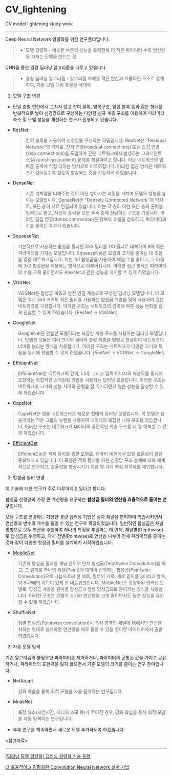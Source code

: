 # CV_lightening

CV model lightening study work

---

Deep Neural Network 경량화를 위한 연구폴더입니다.

> - 모델 경량화 - 비슷한 수준의 성능을 유지한채 더 적은 파라미터 수와 연산량을 가지는 모델을 만드는 것

CNN을 통한 경량 딥러닝 알고리즘을 다루고 있습니다.

> - 경량 딥러닝 알고리즘 - 알고리즘 자체를 적은 연산과 효율적인 구조로 설계하여, 기존 모델 대비 효율을 극대화

1. 모델 구조 변경

- 단일 층별 연산에서 그치지 않고 잔여 블록, 병목구조, 밀집 블록 등과 같은 형태를 반복적으로 쌓아 신경망으로 구성하는 다양한 신규 계층 구조를 이용하여 파라미터 축소 및 모델 성능을 개선하는 연구가 진행되고 있습니다.

- ResNet

  > 잔여 블록을 사용하여 신경망을 구성하는 모델입니다.
  > ResNet은 "Residual Network"의 약자로, 잔차 연결(residual connections) 또는 스킵 연결(skip connections)을 도입하여 깊은 네트워크에서 발생하는 그래디언트 소실(vanishing gradient) 문제를 해결하려고 합니다. 이는 네트워크의 입력을 출력에 직접 더하는 방식으로 이루어집니다. 이러한 접근 방식은 네트워크가 깊어질수록 성능이 향상되는 것을 가능하게 하였습니다.

- DenseNet

  > 기존 피쳐맵을 더해주는 것이 아닌 쌓아가는 과정을 거치며 모델의 성능을 높이는 모델입니다.
  > DenseNet은 "Densely Connected Network"의 약자로, 모든 층이 서로 연결되어 있습니다. 이는 각 층이 이전 모든 층의 출력을 입력으로 받고, 자신의 출력을 모든 후속 층에 전달하는 구조를 가집니다. 이러한 밀집 연결(dense connection)은 정보의 흐름을 강화하고, 파라미터의 수를 줄이는 효과가 있습니다.

- SqueezeNet

> 기본적으로 사용하는 합성곱 필터인 3X3 필터를 1X1 필터로 대체하여 9배 적은 파라미터를 가지는 모델입니다.
> SqueezeNet은 모델의 크기를 줄이는 데 초점을 맞춘 네트워크입니다. 이는 1x1 합성곱을 사용하여 채널 수를 줄이고, 그 다음에 3x3 합성곱을 적용하는 방식으로 이루어집니다. 이러한 접근 방식은 파라미터의 수를 크게 줄이면서도 AlexNet과 같은 성능을 유지할 수 있게 하였습니다.

- VGGNet

> VGGNet은 합성곱 계층과 완전 연결 계층으로 구성된 딥러닝 모델입니다. 이 모델은 주로 3x3 크기의 작은 필터를 사용하는 합성곱 계층을 많이 사용하여 깊은 네트워크를 구성합니다. 이러한 구조는 네트워크의 깊이에 따른 성능 변화를 쉽게 관찰할 수 있게 하였습니다. [ResNet -> VGGNet]

- GoogleNet

> GoogleNet은 인셉션 모듈이라는 복잡한 계층 구조를 사용하는 딥러닝 모델입니다. 인셉션 모듈은 여러 크기의 필터와 풀링 계층을 병렬로 연결하여 네트워크의 너비를 늘리는 방식을 사용합니다. 이러한 구조는 네트워크가 다양한 크기의 특징을 동시에 학습할 수 있게 하였습니다. [ResNet -> VGGNet -> GoogleNet]

- EfficientNet

> EfficientNet은 네트워크의 깊이, 너비, 그리고 입력 이미지의 해상도를 동시에 조정하는 복합적인 스케일링 방법을 사용하는 딥러닝 모델입니다. 이러한 구조는 네트워크의 크기와 성능 사이의 균형을 잘 유지하면서 높은 성능을 달성할 수 있게 하였습니다.

- CapsNet

> CapsNet은 캡슐 네트워크라는 새로운 형태의 딥러닝 모델입니다. 이 모델은 캡슐이라는 작은 그룹의 뉴런을 사용하여 데이터의 복잡한 내재 구조를 학습합니다. 이러한 구조는 네트워크가 데이터의 공간적인 계층 구조를 더 잘 이해할 수 있게 하였습니다.

- [EfficientDet](./model_structure/EfficientDet/README.md)

> EfficientDet은 객체 탐지를 위한 모델로, 컴퓨터 비전에서 모델 효율성이 점점 중요해지고 있습니다. 이 모델은 객체 탐지를 위한 신경망 구조 설계에 대해 체계적으로 연구하고, 효율성을 향상시키기 위한 몇 가지 핵심 최적화를 제안합니다.

2. 합성곱 필터 변경

이 기술에 대한 연구가 주로 이루어지고 있다고 합니다.

합성곱 신경망의 가장 큰 계산량을 요구하는 **합성곱 필터의 연산을 효율적으로 줄이는 연구**입니다.

모델 구조를 변경하는 다양한 경량 딥러닝 기법은 점차 채널을 분리하여 학습시키면서 연산량과 변수의 개수를 줄일 수 있는 연구로 확장되었습니다.
일반적인 합성곱은 채널 방향으로 모두 연산을 수행하여 하나의 특징을 추출하는 데 반해, 채널별(Depthwise)로 합성곱을 수행하고, 다시 점별(Pointwise)로 연산을 나누어 전체 파라미터를 줄이는 것과 같이 다양한 합성곱 필터를 설계하기 시작하였습니다.

- [MobileNet](./convolution_filter/MobileNet/README.md)

> 기존의 합성곱 필터를 채널 단위로 먼저 합성곱(Depthwise Convolution)을 하고, 그 결과를 하나의 픽셀(Point)에 대하여 진행하는 합성곱(Pointwise Convolution)으로 나눔으로써 한 예로, 필터의 가로, 세로 길이를 3이라고 할때, 약 8~9배의 이득이 있게 한 네트워크입니다.
> MobileNet은 경량화된 딥러닝 모델로, 합성곱 계층을 깊이별 합성곱과 점별 합성곱으로 분리하는 방식을 사용합니다. 이러한 구조는 모델의 크기와 연산량을 크게 줄이면서도 높은 성능을 유지할 수 있게 하였습니다.

- ShuffleNet

> 점별 합성곱(Pointwise convolution)시 특정 영역의 채널에 대해서만 연산을 취하는 형태로 설계하면 연산량을 매우 줄일 수 있을 것이란 아이디어에서 출발하였습니다.

3. 자동 모델 탐색

기존 알고리즘의 불필요한 파라미터를 제거하거나, 파라미터의 공통된 값을 가지고 공유하거나, 파라미터의 표현력을 잃지 않으면서 기존 모델의 크기를 줄이는 연구 분야입니다.

- NetAdapt

> 강화 학습을 통해 최적 모델을 자동 탐색하는 연구입니다.

- MnasNet

> 특정 요소(지연시간, 에너지 소모 등)가 주어진 경우, 강화 학습을 통해 최적 모델을 자동 탐색하는 연구입니다.

- 추후 연구를 계속하면서 새로운 모델 추가하도록 하겠습니다.

<참고자료>

---

[[딥러닝 모델 경량화] 딥러닝 경량화 기술 동향](https://sotudy.tistory.com/12)

[더 효율적이고 경량화된 Convolution Neural Network 설계 기법](https://www.youtube.com/watch?v=ijvZsH4TlZc)
